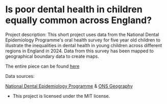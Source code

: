 # Is poor dental health in children equally common across England?

Project description:
This short project uses data from the National Dental Epidemiology Programme's oral health survey for five year old children to illustrate the inequalities in dental health in young children across different regions in England in 2024. Data from this survey has been mapped to geographical boundary data to create maps. 

The entire piece can be found [here](https://www.nuffieldtrust.org.uk/)

Data sources:

[National Dental Epidemiology Programme](https://www.gov.uk/government/statistics/oral-health-survey-of-5-year-old-schoolchildren-2024/national-dental-epidemiology-programme-ndep-for-england-oral-health-survey-of-5-year-old-schoolchildren-2024) & [ONS Geography](https://geoportal.statistics.gov.uk/)

* This project is licensed under the MIT license.
